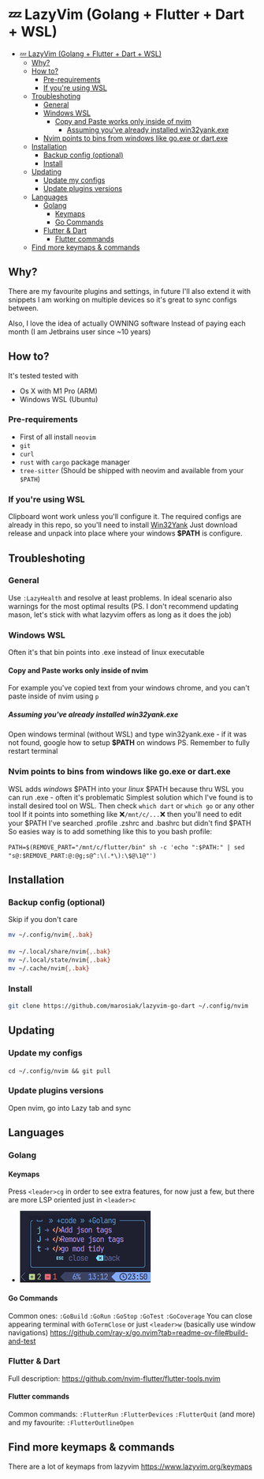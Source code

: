# 💤 LazyVim (Golang + Flutter + Dart + WSL)

<!--toc:start-->
- [💤 LazyVim (Golang + Flutter + Dart + WSL)](#💤-lazyvim-golang-flutter-dart-wsl)
  - [Why?](#why)
  - [How to?](#how-to)
    - [Pre-requirements](#pre-requirements)
    - [If you're using WSL](#if-youre-using-wsl)
  - [Troubleshoting](#troubleshoting)
    - [General](#general)
    - [Windows WSL](#windows-wsl)
      - [Copy and Paste works only inside of nvim](#copy-and-paste-works-only-inside-of-nvim)
        - [Assuming you've already installed win32yank.exe](#assuming-youve-already-installed-win32yankexe)
    - [Nvim points to bins from windows like go.exe or dart.exe](#nvim-points-to-bins-from-windows-like-goexe-or-dartexe)
  - [Installation](#installation)
    - [Backup config (optional)](#backup-config-optional)
    - [Install](#install)
  - [Updating](#updating)
    - [Update my configs](#update-my-configs)
    - [Update plugins versions](#update-plugins-versions)
  - [Languages](#languages)
    - [Golang](#golang)
      - [Keymaps](#keymaps)
      - [Go Commands](#go-commands)
    - [Flutter & Dart](#flutter-dart)
      - [Flutter commands](#flutter-commands)
  - [Find more keymaps & commands](#find-more-keymaps-commands)
<!--toc:end-->

## Why?

There are my favourite plugins and settings, in future I'll also extend it with snippets
I am working on multiple devices so it's great to sync configs between.

Also, I love the idea of actually OWNING software
Instead of paying each month (I am Jetbrains user since ~10 years)

## How to?

It's tested tested with

- Os X with M1 Pro (ARM)
- Windows WSL (Ubuntu)

### Pre-requirements

- First of all install `neovim`
- `git`
- `curl`
- `rust` with `cargo` package manager
- `tree-sitter` (Should be shipped with neovim and available from your `$PATH`)

### If you're using WSL

Clipboard wont work unless you'll configure it.
The required configs are already in this repo, so you'll need to install [Win32Yank]([/guides/content/editing-an-existing-page#modifying-front-matter](https://github.com/equalsraf/win32yank/releases))
Just download release and unpack into place where your windows **$PATH** is configure.

## Troubleshoting

### General

Use `:LazyHealth` and resolve at least problems.
In ideal scenario also warnings for the most optimal results
(PS. I don't recommend updating mason, let's stick with what lazyvim offers as long as it does the job)

### Windows WSL

Often it's that bin points into .exe instead of linux executable

#### Copy and Paste works only inside of nvim

For example you've copied text from your windows chrome, and you can't paste inside of nvim using `p`

##### Assuming you've already installed win32yank.exe

Open windows terminal (without WSL) and type win32yank.exe - if it was not found, google how to setup **$PATH** on windows
PS. Remember to fully restart terminal

### Nvim points to bins from windows like go.exe or dart.exe

WSL adds *windows* $PATH into your *linux* $PATH because thru WSL you can run .exe - often it's problematic
Simplest solution which I've found is to install desired tool on WSL.
Then check `which dart` or `which go` or any other tool
If it points into something like ❌`/mnt/c/...`❌ then you'll need to edit your $PATH
I've searched .profile .zshrc and .bashrc but didn't find $PATH
So easies way is to add something like this to you bash profile:

`PATH=$(REMOVE_PART="/mnt/c/flutter/bin" sh -c 'echo ":$PATH:" | sed "s@:$REMOVE_PART:@:@g;s@^:\(.*\):\$@\1@"')`

## Installation

### Backup config (optional)

Skip if you don't care

```bash
mv ~/.config/nvim{,.bak}

mv ~/.local/share/nvim{,.bak}
mv ~/.local/state/nvim{,.bak}
mv ~/.cache/nvim{,.bak}
```

### Install

```bash
git clone https://github.com/marosiak/lazyvim-go-dart ~/.config/nvim
```

## Updating

### Update my configs

`cd ~/.config/nvim && git pull`

### Update plugins versions

Open nvim, go into Lazy tab and sync

## Languages

### Golang

#### Keymaps

Press `<leader>cg` in order to see extra features, for now just a few, but there are more LSP oriented just in `<leader>c`

- ![Img](./img/gopher-keybinds.png)

#### Go Commands

Common ones: `:GoBuild` `:GoRun` `:GoStop` `:GoTest` `:GoCoverage`
You can close appearing terminal with `GoTermClose` or just `<leader>w` (basically use window navigations)
<https://github.com/ray-x/go.nvim?tab=readme-ov-file#build-and-test>

### Flutter & Dart

Full description: <https://github.com/nvim-flutter/flutter-tools.nvim>

#### Flutter commands

Common commands: `:FlutterRun` `:FlutterDevices` `:FlutterQuit` (and more)
and my favourite: `:FlutterOutlineOpen`

## Find more keymaps & commands

There are a lot of keymaps from lazyvim <https://www.lazyvim.org/keymaps>
